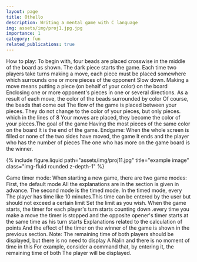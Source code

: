 ```yaml
---
layout: page
title: Othello
description: Writing a mental game with C language
img: assets/img/proj1.jpg.jpg
importance: 1
category: fun
related_publications: true
---
```


How to play:
To begin with, four beads are placed crosswise in the middle of the board as shown. The dark piece starts the game.
Each time two players take turns making a move, each piece must be placed somewhere which surrounds one or more pieces of the opponent
Slow down. Making a move means putting a piece (on behalf of your color) on the board Enclosing one or more opponent's pieces in one
or several directions. As a result of each move, the color of the beads surrounded by color Of course, the beads that come out
The flow of the game is placed between your pieces. They do not change to the color of your pieces, but only pieces. which in the lines of 8
Your moves are placed, they become the color of your pieces.The goal of the game Having the most pieces of the same color on the board
It is the end of the game.
Endgame:
When the whole screen is filled or none of the two sides have moved, the game It ends and the player who has the number of pieces
The one who has more on the game board is the winner.

<div class="row">
    <div class="col-sm mt-3 mt-md-0">
        {% include figure.liquid path="assets/img/proj11.jpg" title="example image" class="img-fluid rounded z-depth-1" %}
    </div>
</div>

Game timer mode:
When starting a new game, there are two game modes: First, the default mode All the explanations are in the section
is given in advance. The second mode is the timed mode. In the timed mode, every The player has time like 10 minutes.This time
can be entered by the user but should not exceed a certain limit Set the limit as you wish.
When the game starts, the timer for each player's turn starts counting down .every time you make a move
the timer is stopped and the opposite opener's timer starts at the same time as his turn starts Explanations related to the calculation of points
And the effect of the timer on the winner of the game is shown in the previous section.
Note: The remaining time of both players should be displayed, but there is no need to display A Nalin and there is no moment of time in this
For example, consider a command that, by entering it, the remaining time of both The player will be displayed.

